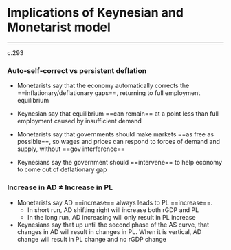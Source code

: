 # Implications of Keynesian and Monetarist model
---
c.293

### Auto-self-correct vs persistent deflation
- Monetarists say that the economy automatically corrects the ==inflationary/deflationary gaps==, returning to full employment equilibrium
- Keynesian say that equilibrium ==can remain== at a point less than full employment caused by insufficient demand

- Monetarists say that governments should make markets ==as free as possible==, so wages and prices can respond to forces of demand and supply, without ==gov interference==
- Keynesians say the government should ==intervene== to help economy to come out of deflationary gap

### Increase in AD ≠ Increase in PL
- Monetarists say AD ==increase== always leads to PL ==increase==. 
	- In short run, AD shifting right will increase both rGDP and PL
	- In the long run, AD increasing will only result in PL increase
- Keynesians say that up until the second phase of the AS curve, that changes in AD will result in changes in PL. When it is vertical, AD change will result in PL change and no rGDP change